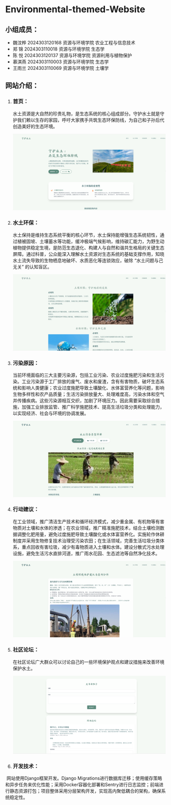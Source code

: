# Environmental-themed-Website

## 小组成员：

- 魏汶桦  2024303120168  资源与环境学院  农业工程与信息技术
- 郑    锦  2024303110018  资源与环境学院  生态学
- 陈    悦  2024303120137  资源与环境学院  资源利用与植物保护
- 慕淇燕  2024303110003  资源与环境学院  生态学
- 王雨兰  2024303110069  资源与环境学院  土壤学

## 网站介绍：

1. ### 首页：

   ​        水土资源是大自然的珍贵礼物，是生态系统的核心组成部分。守护水土就是守护我们赖以生存的家园，呼吁大家携手共筑生态环保防线，为自己和子孙后代创造美好的生态环境。

   ![image-20250527110457892](static/image/image-20250527110457892.png)
   

3. ### 水土环保：

   ​        水土保持是维持生态系统平衡的核心环节，水土保持能增强生态系统韧性，通过植被固坡、土壤蓄水等功能，缓冲极端气候影响，维持碳汇能力，为野生动植物提供稳定生境，是防范生态退化、构建人与自然和谐共生格局的关键生态屏障。通过科普，公众能深入理解水土资源对生态系统的基础支撑作用，知晓水土流失导致的生物栖息地破坏、水质恶化等连锁效应，破除 “水土问题与己无关” 的认知盲区。

   ![image-20250527110516064](static/image/image-20250527110516064.png)


5. ### 污染原因：

   ​        当前环境面临的三大主要污染源，包括工业污染、农业过度施肥污染和生活污染。工业污染源于工厂排放的废气、废水和废渣，含有有害物质，破坏生态系统和影响人类健康；农业过度施肥导致土壤酸化、水体富营养化等问题，影响生物多样性和农产品质量；生活污染排放量大、处理难度高，污染水体和空气并传播疾病。这些污染源相互交织，加剧了环境压力。因此需要采取综合措施，加强工业排放监管、推广科学施肥技术、提高生活垃圾分类和处理能力，以实现经济、社会与环境的协调发展。

   ![image-20250527110530884](static/image/image-20250527110530884.png)


7. ### 行动建议：

   ​        在工业领域，推广清洁生产技术和循环经济模式，减少重金属、有机物等有害物质对土壤和水体的渗透；在农业领域，推广精准施肥技术，结合土壤检测数据调整化肥用量，避免过度施肥导致土壤酸化或水体富营养化。实施轮作休耕制度并采用生物修复技术治理受污染农田；在生活领域，完善生活垃圾分类体系，重点回收有害垃圾，减少有毒物质进入土壤和水体。建设分散式污水处理设施，避免生活污水直排河道，推广雨水花园、生态滤池等自然净化技术。

   ![image-20250527110549224](static/image/image-20250527110549224.png)


9. ### 社区论坛：

   ​        在社区论坛广大群众可以讨论自己的一些环境保护观点和建议措施来改善环境保护水土。

   ![image-20250527110926664](static/image/image-20250527110926664.png)


11. ### 开发技术：

   ​        网站使用Django框架开发。Django Migrations进行数据库迁移；使用缓存策略和异步任务来优化性能；采用Docker容器化部署和Sentry进行日志监控；前端进行静态资源打包；项目整体采用分层架构开发，实现高内聚低耦合的架构，确保系统稳定性。



